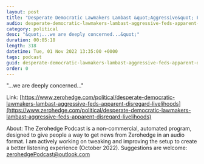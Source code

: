 ```yaml
---
layout: post
title: "Desperate Democratic Lawmakers Lambast &quot;Aggressive&quot; Fed's &quot;Apparent Disregard For Livelihoods Of Millions Of Americans&quot;"
audio: desperate-democratic-lawmakers-lambast-aggressive-feds-apparent-disregard-livelihoods-0
category: political
desc: "&quot;...we are deeply concerned...&quot;"
duration: 00:05:18
length: 318
datetime: Tue, 01 Nov 2022 13:35:00 +0000
tags: podcast
guid: desperate-democratic-lawmakers-lambast-aggressive-feds-apparent-disregard-livelihoods-0
order: 0
---
```

&quot;...we are deeply concerned...&quot;

Link: [https://www.zerohedge.com/political/desperate-democratic-lawmakers-lambast-aggressive-feds-apparent-disregard-livelihoods](https://www.zerohedge.com/political/desperate-democratic-lawmakers-lambast-aggressive-feds-apparent-disregard-livelihoods)

About: The Zerohedge Podcast is a non-commercial, automated program, designed to give people a way to get news from Zerohedge in an audio format.  I am actively working on tweaking and improving the setup to create a better listening experience (October 2022).  Suggestions are welcome: [zerohedgePodcast@outlook.com](mailto:zerohedgePodcast@outlook.com)